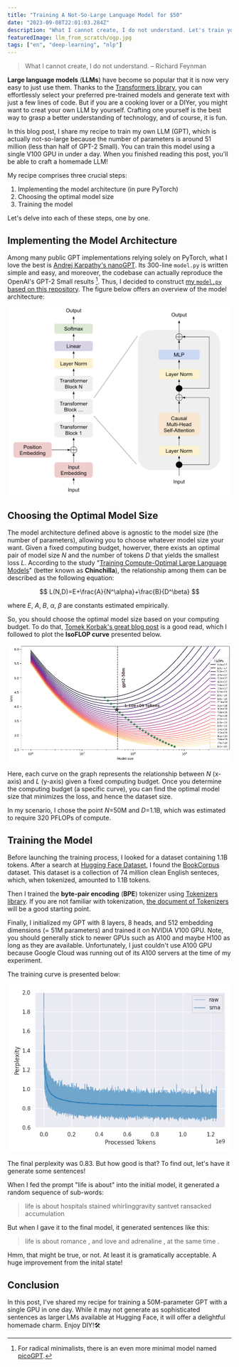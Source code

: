 ```yaml
---
title: "Training A Not-So-Large Language Model for $50"
date: "2023-09-08T22:01:03.284Z"
description: "What I cannot create, I do not understand. Let's train your own LLM!"
featuredImage: llm_from_scratch/ogp.jpg
tags: ["en", "deep-learning", "nlp"]
---
```


> What I cannot create, I do not understand. – Richard Feynman

**Large language models** (**LLMs**) have become so popular that it is now very easy to just use them. Thanks to the [Transformers library](https://huggingface.co/docs/transformers/main/index), you can effortlessly select your preferred pre-trained models and generate text with just a few lines of code. But if you are a cooking lover or a DIYer, you might want to creat your own LLM by yourself. Crafting one yourself is the best way to grasp a better understanding of technology, and of course, it is fun.

In this blog post, I share my recipe to train my own LLM (GPT), which is actually not-so-large because the number of parameters is around 51 million (less than half of GPT-2 Small). You can train this model using a single V100 GPU in under a day. When you finished reading this post, you'll be able to craft a homemade LLM!

My recipe comprises three crucial steps:

1. Implementing the model architecture (in pure PyTorch)
2. Choosing the optimal model size
3. Training the model

Let's delve into each of these steps, one by one.

## Implementing the Model Architecture

Among many public GPT implementations relying solely on PyTorch, what I love the best is [Andrej Karpathy's nanoGPT](https://github.com/karpathy/nanoGPT). Its 300-line `model.py` is written simple and easy, and moreover, the codebase can actually reproduce the OpenAI's GPT-2 Small results [^1]. Thus, I decided to construct [my `model.py` based on this repository](generative_ai/models/model.py). The figure below offers an overview of the model architecture:

![GPT-2 Architecture](2023-09-08-14-43-43.png)

## Choosing the Optimal Model Size

The model architecture defined above is agnostic to the model size (the number of parameters), allowing you to choose whatever model size your want. Given a fixed computing budget, howerver, there exists an optimal pair of model size $N$ and the number of tokens $D$ that yields the smallest loss $L$. According to the study "[Training Compute-Optimal Large Language Models](https://arxiv.org/abs/2203.15556)" (better known as **Chinchilla**), the relationship among them can be described as the following equation:

$$
L(N,D)=E+\frac{A}{N^\alpha}+\frac{B}{D^\beta}
$$

where $E$, $A$, $B$, $\alpha$, $\beta$ are constants estimated empirically.

So, you should choose the optimal model size based on your computing budget. To do that, [Tomek Korbak's great blog post](https://tomekkorbak.com/2022/10/10/compute-optimal-gpt2/) is a good read, which I followed to plot the **IsoFLOP curve** presented below.

![isoFLOP curve](isoflop.png)

Here, each curve on the graph represents the relationship between $N$ (x-axis) and $L$ (y-axis) given a fixed computing budget. Once you determine the computing budget (a specific curve), you can find the optimal model size that minimizes the loss, and hence the dataset size.

In my scenario, I chose the point $N$=50M and $D$=1.1B, which was estimated to require 320 PFLOPs of compute.

## Training the Model

Before launching the training process, I looked for a dataset containing 1.1B tokens. After a search at [Hugging Face Dataset](https://huggingface.co/datasets), I found the [BookCorpus](https://huggingface.co/datasets/bookcorpus) dataset. This dataset is a collection of 74 million clean English senteces, which, when tokenized, amounted to 1.1B tokens.

Then I trained the **byte-pair encoding** (**BPE**) tokenizer using [Tokenizers library](https://huggingface.co/docs/tokenizers/index). If you are not familiar with tokenization, [the document of Tokenizers](https://huggingface.co/docs/tokenizers/pipeline) will be a good starting point.

Finally, I initialized my GPT with 8 layers, 8 heads, and 512 embedding dimensions (= 51M parameters) and trained it on NVIDIA V100 GPU. Note, you should generally stick to newer GPUs such as A100 and maybe H100 as long as they are available. Unfortunately, I just couldn't use A100 GPU because Google Cloud was running out of its A100 servers at the time of my experiment.

The training curve is presented below:

![loss](loss.png)

The final perplexity was 0.83. But how good is that? To find out, let's have it generate some sentences!

When I fed the prompt "life is about" into the initial model, it generated a random sequence of sub-words:

> life is about hospitals stained whirlinggravity santvet ransacked accumulation  

But when I gave it to the final model, it generated sentences like this:

> life is about romance , and love and adrenaline , at the same time .

Hmm, that might be true, or not. At least it is gramatically acceptable. A huge improvement from the inital state!

## Conclusion

In this post, I've shared my recipe for training a 50M-parameter GPT with a single GPU in one day. While it may not generate as sophisticated sentences as larger LMs available at Hugging Face, it will offer a delightful homemade charm. Enjoy DIY!🛠️

[^1]: For radical minimalists, there is an even more minimal model named [picoGPT](https://github.com/jaymody/picoGPT).
